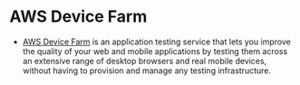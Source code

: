 # AWS Device Farm
- [AWS Device Farm](https://aws.amazon.com/device-farm/) is an application testing service that lets you improve the quality of your web and mobile applications by testing them across an extensive range of desktop browsers and real mobile devices, without having to provision and manage any testing infrastructure.
